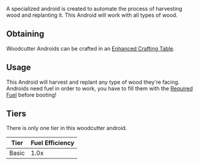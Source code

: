 A specialized android is created to automate the process of harvesting wood and replanting it.
This Android will work with all types of wood.

## Obtaining
Woodcutter Androids can be crafted in an [Enhanced Crafting Table](https://github.com/Slimefun/Slimefun4/wiki/Enhanced-Crafting-Table).

## Usage
This Android will harvest and replant any type of wood they're facing.  
Androids need fuel in order to work, you have to fill them with the [Required Fuel](https://github.com/Slimefun/Slimefun4/wiki/Normal-Androids#power-source) before booting!


## Tiers
There is only one tier in this woodcutter android.

| Tier | Fuel Efficiency |
| ---- | --------------- |
| Basic | 1.0x |

